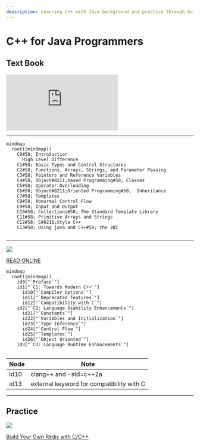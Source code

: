 ```yaml
---
description: Learning C++ with Java background and practice through building a Redis
---
```

# C++ for Java Programmers

## Text Book

![](https://ia804604.us.archive.org/BookReader/BookReaderPreview.php?id=cforjavaprogramm0000weis&subPrefix=cforjavaprogramm0000weis&itemPath=/24/items/cforjavaprogramm0000weis&server=ia804604.us.archive.org&page=leaf1&fail=preview&&scale=4&rotate=0)

***

```mermaid
mindmap
  root((mindmap))
    C0#58; Introduction
      High Level Difference
    C1#58; Basic Types and Control Structures
    C2#58; Functions, Arrays, Strings, and Parameter Passing
    C3#58; Pointers and Reference Variables
    C4#58; Object#8211;based Programming#58; Classes
    C5#58; Operator Overloading
    C6#58; Object#8211;Oriented Programming#58;  Inheritance
    C7#58; Templates
    C8#58; Abnormal Control Flow
    C9#58; Input and Output
    C10#58; Collections#58; The Standard Template Library
    C11#58; Primitive Arrays and Strings
    C12#58; C#8211;Style C++
    C13#58; Using java and C++#58; the JNI
 
```

***

![](https://raw.githubusercontent.com/changkun/modern-cpp-tutorial/master/assets/cover-2nd-en.png)

[READ ONLINE](https://changkun.de/modern-cpp/en-us/00-preface/)

```mermaid
mindmap
  root((mindmap))
    id0["`Preface`"]
    id1["`C1: Towards Modern C++`"]
      id10["`Compiler Options`"]
      id11["`Deprecated features`"]
      id12["`Compatibility with C`"]
    id2["`C2: Language Usability Enhancements`"]  
      id21["`Constants`"]
      id22["`Variables and Initialization`"]
      id23["`Type Inference`"]
      id24["`Control Flow`"]
      id25["`Templates`"]
      id26["`Object Oriented`"]
    id3["`C3: Language Runtime Enhancements`"]  
  
```  
| Node | Note                                      |
|------|-------------------------------------------|
| id10 | clang++ and -std=c++2a                    |
| id13 | external keyword for compatibility with C |

***

## Practice

![](https://build-your-own.org/redis/img/book_byor_cover_1024.jpg)

[Build Your Own Redis with C/C++](https://build-your-own.org/redis/)


